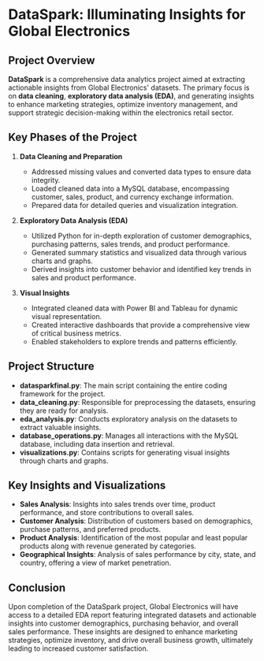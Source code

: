 # DataSpark: Illuminating Insights for Global Electronics

## Project Overview
**DataSpark** is a comprehensive data analytics project aimed at extracting actionable insights from Global Electronics' datasets. The primary focus is on **data cleaning**, **exploratory data analysis (EDA)**, and generating insights to enhance marketing strategies, optimize inventory management, and support strategic decision-making within the electronics retail sector.

## Key Phases of the Project

1. **Data Cleaning and Preparation**
   - Addressed missing values and converted data types to ensure data integrity.
   - Loaded cleaned data into a MySQL database, encompassing customer, sales, product, and currency exchange information.
   - Prepared data for detailed queries and visualization integration.

2. **Exploratory Data Analysis (EDA)**
   - Utilized Python for in-depth exploration of customer demographics, purchasing patterns, sales trends, and product performance.
   - Generated summary statistics and visualized data through various charts and graphs.
   - Derived insights into customer behavior and identified key trends in sales and product performance.

3. **Visual Insights**
   - Integrated cleaned data with Power BI and Tableau for dynamic visual representation.
   - Created interactive dashboards that provide a comprehensive view of critical business metrics.
   - Enabled stakeholders to explore trends and patterns efficiently.

## Project Structure
- **datasparkfinal.py**: The main script containing the entire coding framework for the project.
- **data_cleaning.py**: Responsible for preprocessing the datasets, ensuring they are ready for analysis.
- **eda_analysis.py**: Conducts exploratory analysis on the datasets to extract valuable insights.
- **database_operations.py**: Manages all interactions with the MySQL database, including data insertion and retrieval.
- **visualizations.py**: Contains scripts for generating visual insights through charts and graphs.

## Key Insights and Visualizations
- **Sales Analysis**: Insights into sales trends over time, product performance, and store contributions to overall sales.
- **Customer Analysis**: Distribution of customers based on demographics, purchase patterns, and preferred products.
- **Product Analysis**: Identification of the most popular and least popular products along with revenue generated by categories.
- **Geographical Insights**: Analysis of sales performance by city, state, and country, offering a view of market penetration.

## Conclusion
Upon completion of the DataSpark project, Global Electronics will have access to a detailed EDA report featuring integrated datasets and actionable insights into customer demographics, purchasing behavior, and overall sales performance. These insights are designed to enhance marketing strategies, optimize inventory, and drive overall business growth, ultimately leading to increased customer satisfaction.
